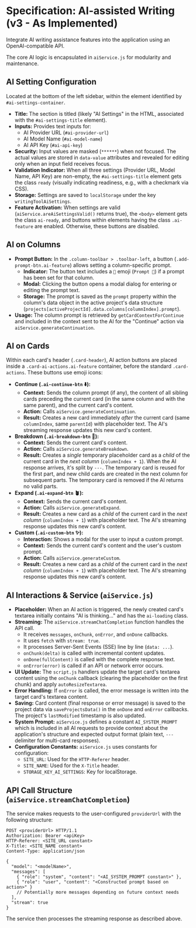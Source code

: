 # Specification: AI-assisted Writing (v3 - As Implemented)

Integrate AI writing assistance features into the application using an OpenAI-compatible API.

The core AI logic is encapsulated in `aiService.js` for modularity and maintenance.

## AI Setting Configuration

Located at the bottom of the left sidebar, within the element identified by `#ai-settings-container`.

- **Title:** The section is titled (likely "AI Settings" in the HTML, associated with the `#ai-settings-title` element).
- **Inputs:** Provides text inputs for:
    - AI Provider URL (`#ai-provider-url`)
    - AI Model Name (`#ai-model-name`)
    - AI API Key (`#ai-api-key`)
- **Security:** Input values are masked (`******`) when not focused. The actual values are stored in `data-value` attributes and revealed for editing only when an input field receives focus.
- **Validation Indicator:** When all three settings (Provider URL, Model Name, API Key) are non-empty, the `#ai-settings-title` element gets the class `ready` (visually indicating readiness, e.g., with a checkmark via CSS).
- **Storage:** Settings are saved to `localStorage` under the key `writingToolAiSettings`.
- **Feature Activation:** When settings are valid (`aiService.areAiSettingsValid()` returns true), the `<body>` element gets the class `ai-ready`, and buttons within elements having the class `.ai-feature` are enabled. Otherwise, these buttons are disabled.

## AI on Columns

- **Prompt Button:** In the `.column-toolbar > .toolbar-left`, a button (`.add-prompt-btn.ai-feature`) allows setting a column-specific prompt.
    - **Indicator:** The button text includes a `📝` emoji (`Prompt 📝`) if a prompt has been set for that column.
    - **Modal:** Clicking the button opens a modal dialog for entering or editing the prompt text.
    - **Storage:** The prompt is saved as the `prompt` property within the column's data object in the active project's data structure (`projects[activeProjectId].data.columns[columnIndex].prompt`).
- **Usage:** The column prompt is retrieved by `getCardContextForContinue` and included in the context sent to the AI for the "Continue" action via `aiService.generateContinuation`.

## AI on Cards

Within each card's header (`.card-header`), AI action buttons are placed inside a `.card-ai-actions.ai-feature` container, before the standard `.card-actions`. These buttons use emoji icons:

- **Continue (`.ai-continue-btn` ⬇️):**
    - **Context:** Sends the column prompt (if any), the content of all sibling cards preceding the current card (in the same column and with the same parent), and the current card's content.
    - **Action:** Calls `aiService.generateContinuation`.
    - **Result:** Creates a new card immediately *after* the current card (same `columnIndex`, same `parentId`) with placeholder text. The AI's streaming response updates this new card's content.
- **Breakdown (`.ai-breakdown-btn` 🧠):**
    - **Context:** Sends the current card's content.
    - **Action:** Calls `aiService.generateBreakdown`.
    - **Result:** Creates a *single* temporary placeholder card as a *child* of the current card in the *next column* (`columnIndex + 1`). When the AI response arrives, it's split by `---`. The temporary card is reused for the first part, and new child cards are created in the next column for subsequent parts. The temporary card is removed if the AI returns no valid parts.
- **Expand (`.ai-expand-btn` 🪴):**
    - **Context:** Sends the current card's content.
    - **Action:** Calls `aiService.generateExpand`.
    - **Result:** Creates a new card as a *child* of the current card in the *next column* (`columnIndex + 1`) with placeholder text. The AI's streaming response updates this new card's content.
- **Custom (`.ai-custom-btn` ✨):**
    - **Interaction:** Shows a modal for the user to input a custom prompt.
    - **Context:** Sends the current card's content and the user's custom prompt.
    - **Action:** Calls `aiService.generateCustom`.
    - **Result:** Creates a new card as a *child* of the current card in the *next column* (`columnIndex + 1`) with placeholder text. The AI's streaming response updates this new card's content.

## AI Interactions & Service (`aiService.js`)

- **Placeholder:** When an AI action is triggered, the newly created card's textarea initially contains "AI is thinking..." and has the `ai-loading` class.
- **Streaming:** The `aiService.streamChatCompletion` function handles the API call.
    - It receives `messages`, `onChunk`, `onError`, and `onDone` callbacks.
    - It uses `fetch` with `stream: true`.
    - It processes Server-Sent Events (SSE) line by line (`data: ...`).
    - `onChunk(delta)` is called with incremental content updates.
    - `onDone(fullContent)` is called with the complete response text.
    - `onError(error)` is called if an API or network error occurs.
- **UI Update:** The `script.js` handlers update the target card's textarea content using the `onChunk` callback (clearing the placeholder on the first chunk) and apply `autoResizeTextarea`.
- **Error Handling:** If `onError` is called, the error message is written into the target card's textarea content.
- **Saving:** Card content (final response or error message) is saved to the project data via `saveProjectsData()` in the `onDone` and `onError` callbacks. The project's `lastModified` timestamp is also updated.
- **System Prompt:** `aiService.js` defines a constant `AI_SYSTEM_PROMPT` which is included in all AI requests to provide context about the application's structure and expected output format (plain text, `---` delimiter for multi-card responses).
- **Configuration Constants:** `aiService.js` uses constants for configuration:
    - `SITE_URL`: Used for the `HTTP-Referer` header.
    - `SITE_NAME`: Used for the `X-Title` header.
    - `STORAGE_KEY_AI_SETTINGS`: Key for localStorage.

## API Call Structure (`aiService.streamChatCompletion`)

The service makes requests to the user-configured `providerUrl` with the following structure:

```http
POST <providerUrl> HTTP/1.1
Authorization: Bearer <apiKey>
HTTP-Referer: <SITE_URL constant>
X-Title: <SITE_NAME constant>
Content-Type: application/json

{
  "model": "<modelName>",
  "messages": [
    { "role": "system", "content": "<AI_SYSTEM_PROMPT constant>" },
    { "role": "user", "content": "<Constructed prompt based on action>" }
    // Potentially more messages depending on future context needs
  ],
  "stream": true
}
```

The service then processes the streaming response as described above.
